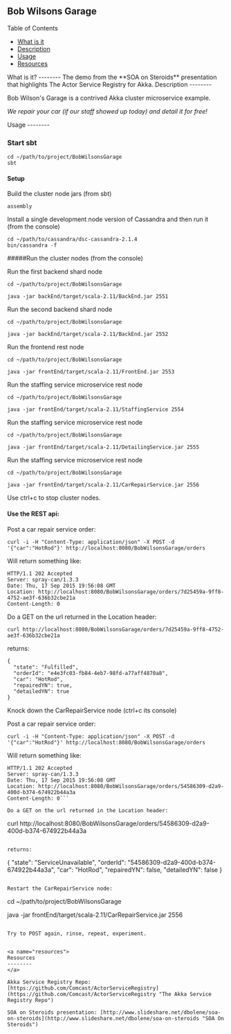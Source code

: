 ## Bob Wilsons Garage ##

Table of Contents

 * [What is it](#what)
 * [Description](#description)
 * [Usage](#usage)
 * [Resources](#resources)

<a name="what">
What is it?
--------
</a>
The demo from the **SOA on Steroids** presentation that highlights The Actor Service Registry for Akka.

<a name="description">
Description
--------
</a>

Bob Wilson's Garage is a contrived Akka cluster microservice example.

*We repair your car (if our staff showed up today) and detail it for free!*

<a name="usage">
Usage
--------
</a>

### Start sbt 

```
cd ~/path/to/project/BobWilsonsGarage
sbt
```
#### Setup

Build the cluster node jars (from sbt)

```
assembly
```

Install a single development node version of Cassandra and then run it (from the console)

```
cd ~/path/to/cassandra/dsc-cassandra-2.1.4
bin/cassandra -f
```

#####Run the cluster nodes (from the console)

Run the first backend shard node

```
cd ~/path/to/project/BobWilsonsGarage

java -jar backEnd/target/scala-2.11/BackEnd.jar 2551
```

Run the second backend shard node

```
cd ~/path/to/project/BobWilsonsGarage

java -jar backEnd/target/scala-2.11/BackEnd.jar 2552
```

Run the frontend rest node


```
cd ~/path/to/project/BobWilsonsGarage

java -jar frontEnd/target/scala-2.11/FrontEnd.jar 2553
```

Run the staffing service microservice rest node

```
cd ~/path/to/project/BobWilsonsGarage

java -jar frontEnd/target/scala-2.11/StaffingService 2554
```

Run the staffing service microservice rest node

```
cd ~/path/to/project/BobWilsonsGarage

java -jar frontEnd/target/scala-2.11/DetailingService.jar 2555
```

Run the staffing service microservice rest node

```
cd ~/path/to/project/BobWilsonsGarage

java -jar frontEnd/target/scala-2.11/CarRepairService.jar 2556
```

Use ctrl+c to stop cluster nodes.


#### Use the REST api:

Post a car repair service order:

```
curl -i -H "Content-Type: application/json" -X POST -d '{"car":"HotRod"}' http://localhost:8080/BobWilsonsGarage/orders
```

Will return something like:

```
HTTP/1.1 202 Accepted
Server: spray-can/1.3.3
Date: Thu, 17 Sep 2015 19:56:08 GMT
Location: http://localhost:8080/BobWilsonsGarage/orders/7d25459a-9ff8-4752-ae3f-636b32cbe21a
Content-Length: 0
```

Do a GET on the url returned in the Location header:

```
curl http://localhost:8080/BobWilsonsGarage/orders/7d25459a-9ff8-4752-ae3f-636b32cbe21a
```

returns:

```
{
  "state": "Fulfilled",
  "orderId": "e4e3fc03-fb84-4eb7-98fd-a77aff4870a8",
  "car": "HotRod",
  "repairedYN": true,
  "detailedYN": true
}
```
Knock down the CarRepairService node (ctrl+c its console)

Post a car repair service order:

```
curl -i -H "Content-Type: application/json" -X POST -d '{"car":"HotRod"}' http://localhost:8080/BobWilsonsGarage/orders
```

Will return something like:

```
HTTP/1.1 202 Accepted
Server: spray-can/1.3.3
Date: Thu, 17 Sep 2015 19:56:08 GMT
Location: http://localhost:8080/BobWilsonsGarage/orders/54586309-d2a9-400d-b374-674922b44a3a
Content-Length: 0```

Do a GET on the url returned in the Location header:

```
curl http://localhost:8080/BobWilsonsGarage/orders/54586309-d2a9-400d-b374-674922b44a3a
```

returns:

```
{
  "state": "ServiceUnavailable",
  "orderId": "54586309-d2a9-400d-b374-674922b44a3a",
  "car": "HotRod",
  "repairedYN": false,
  "detailedYN": false
}
```

Restart the CarRepairService node:

```
cd ~/path/to/project/BobWilsonsGarage

java -jar frontEnd/target/scala-2.11/CarRepairService.jar 2556
```

Try to POST again, rinse, repeat, experiment.


<a name="resources">
Resources
--------
</a>

Akka Service Registry Repo: [https://github.com/Comcast/ActorServiceRegistry](https://github.com/Comcast/ActorServiceRegistry "The Akka Service Registry Repo")

SOA on Steroids presentation: [http://www.slideshare.net/dbolene/soa-on-steroids](http://www.slideshare.net/dbolene/soa-on-steroids "SOA On Steroids")

